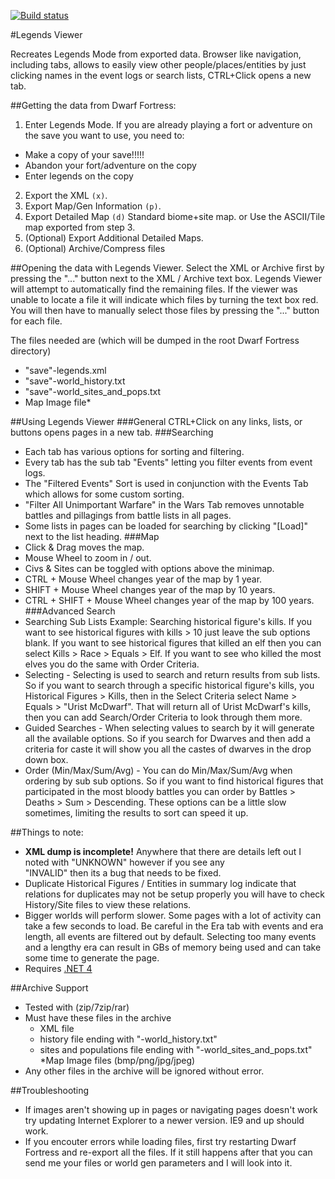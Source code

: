 [![Build status](https://ci.appveyor.com/api/projects/status/2dcxapcp3tium23l?svg=true)](https://ci.appveyor.com/project/Kromtec/legends-viewer)

#Legends Viewer

Recreates Legends Mode from exported data. Browser like navigation, including tabs, allows to easily view other people/places/entities by just clicking names in the event logs or search lists, CTRL+Click opens a new tab. 

##Getting the data from Dwarf Fortress:
1. Enter Legends Mode. If you are already playing a fort or adventure on the save you want to use, you need to:
  * Make a copy of your save!!!!!
  * Abandon your fort/adventure on the copy
  * Enter legends on the copy
2. Export the XML `(x)`.
3. Export Map/Gen Information `(p)`.
4. Export Detailed Map `(d)` 
  Standard biome+site map. 
  or
  Use the ASCII/Tile map exported from step 3.
5. (Optional) Export Additional Detailed Maps.
6. (Optional) Archive/Compress files
	
##Opening the data with Legends Viewer.
Select the XML or Archive first by pressing the "..." button next to the XML / Archive text box.
Legends Viewer will attempt to automatically find the remaining files.
If the viewer was unable to locate a file it will indicate which files by turning the text box red. 
You will then have to manually select those files by pressing the "..." button for each file.

The files needed are (which will be dumped in the root Dwarf Fortress directory)
* "save"-legends.xml
* "save"-world_history.txt
* "save"-world_sites_and_pops.txt
* Map Image file*
	
##Using Legends Viewer
###General
CTRL+Click on any links, lists, or buttons opens pages in a new tab.
###Searching
* Each tab has various options for sorting and filtering.
* Every tab has the sub tab "Events" letting you filter events from event logs.
* The "Filtered Events" Sort is used in conjunction with the Events Tab which allows for some custom sorting.
* "Filter All Unimportant Warfare" in the Wars Tab removes unnotable battles and pillagings from battle lists in all pages.
* Some lists in pages can be loaded for searching by clicking "[Load]" next to the list heading.
###Map
* Click & Drag moves the map.
* Mouse Wheel to zoom in / out.
* Civs & Sites can be toggled with options above the minimap.
* CTRL + Mouse Wheel changes year of the map by 1 year.
* SHIFT + Mouse Wheel changes year of the map by 10 years.
* CTRL + SHIFT + Mouse Wheel changes year of the map by 100 years.
###Advanced Search
* Searching Sub Lists 
  Example: Searching historical figure's kills. 
  If you want to see historical figures with kills > 10 just leave the sub options blank. 
  If you want to see historical figures that killed an elf then you can select Kills > Race > Equals > Elf. 
  If you want to see who killed the most elves you do the same with Order Criteria.
* Selecting - Selecting is used to search and return results from sub lists. 
  So if you want to search through a specific historical figure's kills, you Historical Figures > Kills, 
  then in the Select Criteria select Name > Equals > "Urist McDwarf". 
  That will return all of Urist McDwarf's kills, then you can add Search/Order Criteria to look through them more.
* Guided Searches - When selecting values to search by it will generate all the available options. 
  So if you search for Dwarves and then add a criteria for caste it will show you all the castes of dwarves in the 
  drop down box.
* Order (Min/Max/Sum/Avg) - You can do Min/Max/Sum/Avg when ordering by sub sub options.
  So if you want to find historical figures that participated in the most bloody battles you can order by 
  Battles > Deaths > Sum > Descending. 
  These options can be a little slow sometimes, limiting the results to sort can speed it up.
		
##Things to note:
* __XML dump is incomplete!__ Anywhere that there are details left out I noted with "UNKNOWN" however if you see any  
  "INVALID" then its a bug that needs to be fixed.
* Duplicate Historical Figures / Entities in summary log indicate that relations for duplicates may not be setup 
  properly you will have to check History/Site files to view these relations.
* Bigger worlds will perform slower. Some pages with a lot of activity can take a few seconds to load. Be careful in 
  the Era tab with events and era length, all events are filtered out by default. Selecting too many events and a 
  lengthy era can result in GBs of memory being used and can take some time to generate the page.
* Requires [.NET 4](http://www.microsoft.com/downloads/en/details.aspx?FamilyID=9cfb2d51-5ff4-4491-b0e5-b386f32c0992&displaylang=en)

##Archive Support 
* Tested with (zip/7zip/rar)
* Must have these files in the archive
  * XML file
  * history file ending with "-world_history.txt"
  * sites and populations file ending with "-world_sites_and_pops.txt"
  *Map Image files (bmp/png/jpg/jpeg)
* Any other files in the archive will be ignored without error.	
	
##Troubleshooting
* If images aren't showing up in pages or navigating pages doesn't work try updating Internet Explorer to a newer 
  version. IE9 and up should work.
* If you encouter errors while loading files, first try restarting Dwarf Fortress and re-export all the files. 
  If it still happens after that you can send me your files or world gen parameters and I will look into it.
